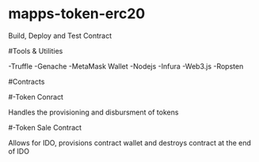 # mapps-token-erc20

Build, Deploy and Test Contract

#Tools & Utilities

-Truffle
-Genache
-MetaMask Wallet
-Nodejs
-Infura
-Web3.js 
-Ropsten

#Contracts

#-Token Conract 

Handles the provisioning and disbursment of tokens

#-Token Sale Contract 

Allows for IDO, provisions contract wallet and destroys contract at the end of IDO
